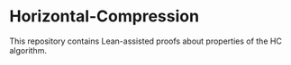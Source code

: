 # Horizontal-Compression
This repository contains Lean-assisted proofs about properties of the HC algorithm.
